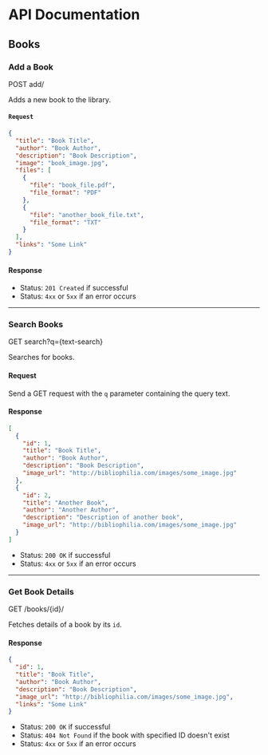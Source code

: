 # API Documentation

## Books

### Add a Book

POST add/

Adds a new book to the library.

#### `Request`
```json
{
  "title": "Book Title",
  "author": "Book Author",
  "description": "Book Description",
  "image": "book_image.jpg",
  "files": [
    {
      "file": "book_file.pdf",
      "file_format": "PDF"
    },
    {
      "file": "another_book_file.txt",
      "file_format": "TXT"
    }
  ],
  "links": "Some Link"
}
```

#### Response

- Status: `201 Created` if successful
- Status: `4xx` or `5xx` if an error occurs

---
### Search Books

GET search?q={text-search}

Searches for books.

#### Request

Send a GET request with the `q` parameter containing the query text.

#### Response

```json
[
  {
    "id": 1,
    "title": "Book Title",
    "author": "Book Author",
    "description": "Book Description",
    "image_url": "http://bibliophilia.com/images/some_image.jpg"
  },
  {
    "id": 2,
    "title": "Another Book",
    "author": "Another Author",
    "description": "Description of another book",
    "image_url": "http://bibliophilia.com/images/some_image.jpg"
  }
]
```

- Status: `200 OK` if successful
- Status: `4xx` or `5xx` if an error occurs

---

### Get Book Details

GET /books/{id}/

Fetches details of a book by its `id`.

#### Response

```json
{
  "id": 1,
  "title": "Book Title",
  "author": "Book Author",
  "description": "Book Description",
  "image_url": "http://bibliophilia.com/images/some_image.jpg",
  "links": "Some Link"
}
```

- Status: `200 OK` if successful
- Status: `404 Not Found` if the book with specified ID doesn't exist
- Status: `4xx` or `5xx` if an error occurs
